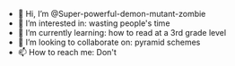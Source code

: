 - 👋 Hi, I’m @Super-powerful-demon-mutant-zombie
- 👀 I’m interested in: wasting people's time
- 🌱 I’m currently learning: how to read at a 3rd grade level
- 💞️ I’m looking to collaborate on: pyramid schemes
- 📫 How to reach me: Don't

<!---
Super-powerful-demon-mutant-zombie/Super-powerful-demon-mutant-zombie is a ✨ special ✨ repository because its `README.md` (this file) appears on your GitHub profile.
You can click the Preview link to take a look at your changes.
im not changing anything yet if you are reading this i would question your quality of life do something usefull -_-
--->
